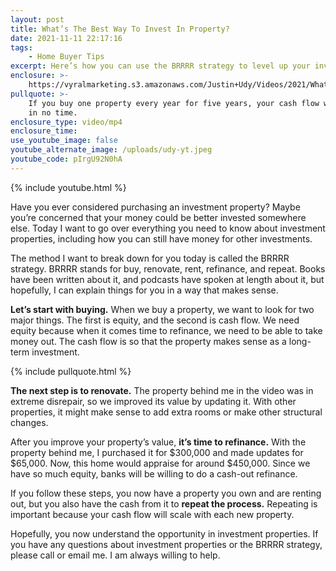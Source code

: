```yaml
---
layout: post
title: What’s The Best Way To Invest In Property?
date: 2021-11-11 22:17:16
tags:
    - Home Buyer Tips
excerpt: Here’s how you can use the BRRRR strategy to level up your investments.
enclosure: >-
    https://vyralmarketing.s3.amazonaws.com/Justin+Udy/Videos/2021/What%E2%80%99s+The+Best+Way+To+Invest+In+Property_.mp4
pullquote: >-
    If you buy one property every year for five years, your cash flow will grow
    in no time.
enclosure_type: video/mp4
enclosure_time:
use_youtube_image: false
youtube_alternate_image: /uploads/udy-yt.jpeg
youtube_code: pIrgU92N0hA
---
```

{% include youtube.html %}

Have you ever considered purchasing an investment property? Maybe you’re concerned that your money could be better invested somewhere else. Today I want to go over everything you need to know about investment properties, including how you can still have money for other investments.

The method I want to break down for you today is called the BRRRR strategy. BRRRR stands for buy, renovate, rent, refinance, and repeat. Books have been written about it, and podcasts have spoken at length about it, but hopefully, I can explain things for you in a way that makes sense.&nbsp;

**Let’s start with buying.** When we buy a property, we want to look for two major things. The first is equity, and the second is cash flow. We need equity because when it comes time to refinance, we need to be able to take money out. The cash flow is so that the property makes sense as a long-term investment.&nbsp;

{% include pullquote.html %}

**The next step is to renovate.** The property behind me in the video was in extreme disrepair, so we improved its value by updating it. With other properties, it might make sense to add extra rooms or make other structural changes.&nbsp;

After you improve your property’s value, **it’s time to refinance.** With the property behind me, I purchased it for $300,000 and made updates for $65,000. Now, this home would appraise for around $450,000. Since we have so much equity, banks will be willing to do a cash-out refinance.&nbsp;

If you follow these steps, you now have a property you own and are renting out, but you also have the cash from it to **repeat the process.** Repeating is important because your cash flow will scale with each new property.&nbsp;

Hopefully, you now understand the opportunity in investment properties. If you have any questions about investment properties or the BRRRR strategy, please call or email me. I am always willing to help.
